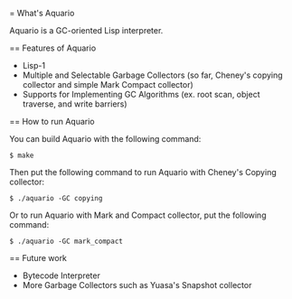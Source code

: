 = What's Aquario

Aquario is a GC-oriented Lisp interpreter. 

== Features of Aquario
* Lisp-1
* Multiple and Selectable Garbage Collectors (so far, Cheney's copying collector and
  simple Mark Compact collector)
* Supports for Implementing GC Algorithms (ex. root scan, object traverse, and
  write barriers)

== How to run Aquario

  You can build Aquario with the following command:

    $ make

  Then put the following command to run Aquario with Cheney's Copying collector:

    $ ./aquario -GC copying

  Or to run Aquario with Mark and Compact collector, put the following command:

    $ ./aquario -GC mark_compact

== Future work

* Bytecode Interpreter
* More Garbage Collectors such as Yuasa's Snapshot collector